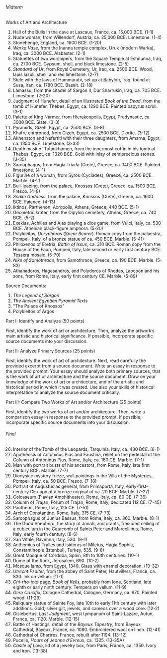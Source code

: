 ###### Midterm
Works of Art and Architecture

1. Hall of the Bulls in the cave at Lascaux, France, ca. 15,000 BCE. (1-1)
2. Nude woman, from Willendorf, Austria, ca. 25,000 BCE. Limestone. (1-4)
3. Stonehenge, England, ca. 1600 BCE. (1-20)
4. _Warka Vase_, from the Inanna temple complex, Uruk (modern Warka), Iraq, ca. 3000 BCE. Alabaster. (2-1)
5. Statuettes of two worshipers, from the Square Temple at Eshnunna, Iraq, ca. 2700 BCE. Gypsum, shell, and black limestone. (2-5)
6. _Standard of Ur_, from Royal Cemetery, Ur, Iraq, ca. 2500 BCE. Wood, lapis lazuli, shell, and red limestone. (2-7)
7. Stele with the laws of Hammurabi, set up at Babylon, Iraq, found at Susa, Iran, ca. 1780 BCE. Basalt. (2-18)
8. Lamassu, from the citadel of Sargon II, Dur Sharrukin, Iraq, ca. 705 BCE. Limestone. (2-20)
9. Judgment of Hunefer, detail of an illustrated _Book of the Dead_, from the tomb of Hunefer, Thebes, Egypt, ca. 1290 BCE. Painted papyrus scroll. (3-1)
10. Palette of King Narmer, from Hierakonpolis, Egypt, Predynastic, ca. 3000 BCE. Slate. (3-3)
11. Pyramids, Gizeh, Egypt, ca. 2500 BCE. (3-8)
12. Khafre enthroned, from Gizeh, Egypt, ca. 2500 BCE. Diorite. (3-12)
13. Akhenaton and Nefertiti with their three daughters, from Amarna, Egypt, ca. 1350 BCE. Limestone. (3-33)
14. Death mask of Tutankhamen, from the innermost coffin in his tomb at Thebes, Egypt, ca. 1320 BCE. Gold with inlay of semiprecious stones. (3-35)
15. Sarcophagus, from Hagia Triada (Crete), Greece, ca. 1400 BCE. Painted limestone. (4-1)
16. Figurine of a woman, from Syros (Cyclades), Greece, ca. 2500 BCE. Marble. (4-2)
17. Bull-leaping, from the palace, Knossos (Crete), Greece, ca. 1500 BCE. Fresco. (4-8)
18. _Snake Goddess_, from the palace, Knossos (Crete), Greece, ca. 1600 BCE. Faience. (4-13)
19. Iktinos, Parthenon, Acropolis, Athens, Greece, 440 BCE. (5-1)
20. Geometric krater, from the Dipylon cemetery, Athens, Greece, ca. 740 BCE. (5-2)
21. Exekias, Achilles and Ajax playing a dice game, from Vulci, Italy, ca. 530 BCE. Athenian black-figure amphora. (5-20)
22. Polykleitos, _Doryphoros_ (_Spear Bearer_). Roman copy from the palaestra, Pompeii, Italy, of a bronze statue of ca. 450 BCE. Marble. (5-41)
23. Philoxenos of Eretria, _Battle of Issus_, ca. 310 BCE. Roman copy from the House of the Faun, Pompeii, Italy, late second or early first century BCE. Tessera mosaic. (5-70)
24. _Nike of Samothrace_, from Samothrace, Greece, ca. 190 BCE. Marble. (5-83)
25. Athanadoros, Hagesandros, and Polydoros of Rhodes, Laocoön and his sons, from Rome, Italy, early first century CE. Marble. (5-89)

Source Documents:
1. _The Legend of Sargon_
2. _The Ancient Egyptian Pyramid Texts_
3. "The Palace of Knossos"
3. Polykleitos of Argos

Part I: Identify and Analyze (50 points)

First, identify the work of art or architecture. Then, analyze the artwork’s main artistic and historical significance. If possible, incorporate specific source documents into your discussion.

Part II: Analyze Primary Sources (25 points)

First, identify the work of art of architecture. Next, read carefully the provided excerpt from a source document. Write an essay in response to the provided prompt. Your essay should analyze both primary sources, that is the work of art or architecture and the source document. Draw on your knowledge of the work of art or architecture, and of the artistic and historical period in which it was created. Use also your skills of historical interpretation to analyze the source document critically.

Part III: Compare Two Works of Art and/or Architecture (25 points)

First, identify the two works of art and/or architecture. Then, write a comparison essay in response to the provided prompt. If possible, incorporate specific source documents into your discussion.

###### Final
26. Interior of the Tomb of the Leopards, Tarquinia, Italy, ca. 480 BCE. (6-1)
27. Apotheosis of Antoninus Pius and Faustina, relief on the pedestal of the Column of Antoninus Pius, Rome, Italy, ca. 160 CE. Marble. (7-1)
28. Man with portrait busts of his ancestors, from Rome, Italy, late first century BCE. Marble. (7-7)
29. Dionysiac mystery frieze, wall paintings in the Villa of the Mysteries, Pompeii, Italy, ca. 50 BCE. Fresco. (7-18)
30. Portrait of Augustus as general, from Primaporta, Italy, early-first-century CE copy of a bronze original of ca. 20 BCE. Marble. (7-27)
31. Colosseum (Flavian Amphitheater), Rome, Italy, ca. 80 CE. (7-36)
32. Column of Trajan, Forum of Trajan, Rome, Italy, dedicated 112 CE. (7-45)
33. Pantheon, Rome, Italy, 125 CE. (7-51)
34. Arch of Constantine, Rome, Italy, 315 CE. (7-73)
35. Sarcophagus of Junius Bassus, from Rome, Italy, ca. 360. Marble. (8-1)
36. The Good Shepherd, the story of Jonah, and orants, frescoed ceiling of a cubiculum in the Catacomb of Saints Peter and Marcellinus, Rome, Italy, early fourth century. (8-6)
37. San Vitale, Ravenna, Italy, 530. (9-1)
38. Anthemius of Tralles and Isidorus of Miletus, Hagia Sophia, Constantinople (Istanbul), Turkey, 535. (9-8)
39. Great Mosque of Córdoba, Spain, 8th to 10th centuries. (10-1)
40. Dome of the Rock, Jerusalem, 690. (10-2)
41. Mosque lamp, from Egypt, 1340. Glass with enamel decoration. (10-32)
42. _Utrecht Psalter_, from the abbey of Saint Peter, Hautvillers, France, ca. 820. Ink on vellum. (11-1)
43. _Chi-rho-iota_ page, _Book of Kells_, probably from Iona, Scotland, late eighth or early ninth century. Tempera on vellum. (11-9)
44. _Gero Crucifix_, Cologne Cathedral, Cologne, Germany, ca. 970. Painted wood. (11-29)
45. Reliquary statue of Sainte Foy, late 10th to early 11th century with later additions. Gold, silver gilt, jewels, and cameos over a wood core. (12-2)
46. Gislebertus, _Last Judgment_, west tympanum of Saint-Lazare, Autun, France, ca. 1120. Marble. (12-15)
47. Battle of Hastings, detail of the _Bayeux Tapestry_, from Bayeux Cathedral, Bayeux, France, ca. 1080. Embroidered wool on linen. (12-41)
48. Cathedral of Chartres, France, rebuilt after 1194. (13-12)
49. Pucelle, _Hours of Jeanne d'Evreux_, ca. 1325. (13-35A)
50. _Castle of Love_, lid of a jewelry box, from Paris, France, ca. 1350. Ivory and iron. (13-38)
